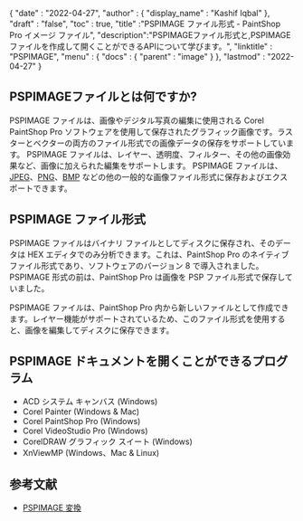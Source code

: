 {
  "date" : "2022-04-27",
  "author" : {
    "display_name" : "Kashif Iqbal"
},
  "draft" : "false",
  "toc" : true,
  "title" :"PSPIMAGE ファイル形式 - PaintShop Pro イメージ ファイル",
  "description":"PSPIMAGEファイル形式と,PSPIMAGEファイルを作成して開くことができるAPIについて学びます。",
  "linktitle" : "PSPIMAGE",
  "menu" : {
    "docs" : {
      "parent" : "image"
}
},
  "lastmod" : "2022-04-27"
}
## PSPIMAGEファイルとは何ですか?

PSPIMAGE ファイルは、画像やデジタル写真の編集に使用される Corel PaintShop Pro ソフトウェアを使用して保存されたグラフィック画像です。ラスターとベクターの両方のファイル形式での画像データの保存をサポートしています。 PSPIMAGE ファイルは、レイヤー、透明度、フィルター、その他の画像効果など、画像に加えられた編集をサポートします。 PSPIMAGE ファイルは、[JPEG](/image/jpeg/)、[PNG](/)、[BMP](/image/bmp/) などの他の一般的な画像ファイル形式に保存およびエクスポートできます。

## PSPIMAGE ファイル形式

PSPIMAGE ファイルはバイナリ ファイルとしてディスクに保存され、そのデータは HEX エディタでのみ分析できます。これは、PaintShop Pro のネイティブ ファイル形式であり、ソフトウェアのバージョン 8 で導入されました。 PSPIMAGE 形式の前は、PaintShop Pro は画像を PSP ファイル形式で保存していました。

PSPIMAGE ファイルは、PaintShop Pro 内から新しいファイルとして作成できます。レイヤー機能がサポートされているため、このファイル形式を使用すると、画像を編集してディスクに保存できます。

## PSPIMAGE ドキュメントを開くことができるプログラム

* ACD システム キャンバス (Windows)
* Corel Painter (Windows & Mac)
* Corel PaintShop Pro (Windows)
* Corel VideoStudio Pro (Windows)
* CorelDRAW グラフィック スイート (Windows)
* XnViewMP (Windows、Mac & Linux)

## 参考文献

* [PSPIMAGE 変換](https://community.adobe.com/t5/photoshop-ecosystem-discussions/pspimage-conversion/m-p/5288141)

